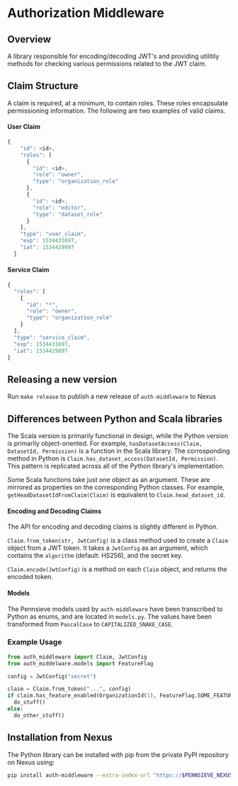 # Authorization Middleware

## Overview

A library responsible for encoding/decoding JWT's and providing utilitily methods for checking
various permissions related to the JWT claim.

## Claim Structure

A claim is required, at a minimum, to contain roles. These roles encapsulate permissioning
information. The following are two examples of valid claims.

#### User Claim

```javascript
{
    "id": <id>,
    "roles": [
      {
        "id": <id>,
        "role": "owner",
        "type": "organization_role"
      },
      {
        "id": <id>,
        "role": "editor",
        "type": "dataset_role"
      }
    ],
    "type": "user_claim",
    "exp": 1534431697,
    "iat": 1534429897
  }
```

#### Service Claim

```javascript
{
  "roles": [
    {
      "id": "*",
      "role": "owner",
      "type": "organization_role"
    }
  ],
  "type": "service_claim",
  "exp": 1534431697,
  "iat": 1534429897
}
```

## Releasing a new version

Run `make release` to publish a new release of `auth-middleware` to Nexus

## Differences between Python and Scala libraries

The Scala version is primarily functional in design, while the Python version is primarily object-oriented. For example, `hasDatasetAccess(Claim, DatasetId, Permission)` is a function in the Scala library. The corrosponding method in Python is `Claim.has_dataset_access(DatasetId, Permission)`. This pattern is replicated across all of the Python library's implementation.

Some Scala functions take just one object as an argument. These are mirrored as properties on  the corresponding Python classes. For example, `getHeadDatasetIdFromClaim(Claim)` is equivalent to `Claim.head_dataset_id`.

#### Encoding and Decoding Claims
The API for encoding and decoding claims is slightly different in Python.

`Claim.from_token(str, JwtConfig)` is a class method used to create a `Claim` object from a JWT token. It takes a `JwtConfig` as an argument, which contains the `algorithm` (default: HS256), and the secret key.

`Claim.encode(JwtConfig)` is a method on each `Claim` object, and returns the encoded token.

#### Models

The Pennsieve models used by `auth-middleware` have been transcribed to Python as enums, and are located in `models.py`. The values have been transformed from `PascalCase` to `CAPITALIZED_SNAKE_CASE`.



### Example Usage

```python
from auth_middleware import Claim, JwtConfig
from auth_middelware.models import FeatureFlag

config = JwtConfig("secret")

claim = Claim.from_token("...", config)
if claim.has_feature_enabled(OrganizationId(1), FeatureFlag.SOME_FEATURE):
  do_stuff()
else:
  do_other_stuff()
```

## Installation from Nexus
The Python library can be installed with pip from the private PyPI repository
on Nexus using:

```bash
pip install auth-middleware --extra-index-url "https://$PENNSIEVE_NEXUS_USER:$PENNSIEVE_NEXUS_PW@nexus.pennsieve.cc/repository/pypi-prod/simple"
```
